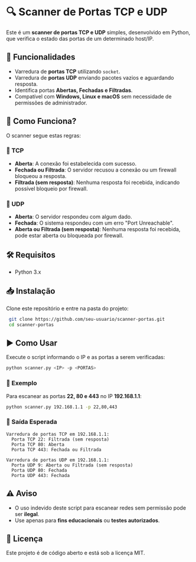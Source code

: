 # 🔍 Scanner de Portas TCP e UDP

Este é um **scanner de portas TCP e UDP** simples, desenvolvido em Python, que verifica o estado das portas de um determinado host/IP.

## 📌 Funcionalidades

- Varredura de **portas TCP** utilizando `socket`.
- Varredura de **portas UDP** enviando pacotes vazios e aguardando resposta.
- Identifica portas **Abertas, Fechadas e Filtradas**.
- Compatível com **Windows, Linux e macOS** sem necessidade de permissões de administrador.

## 🚀 Como Funciona?

O scanner segue estas regras:

### 🔹 TCP

- **Aberta**: A conexão foi estabelecida com sucesso.
- **Fechada ou Filtrada**: O servidor recusou a conexão ou um firewall bloqueou a resposta.
- **Filtrada (sem resposta)**: Nenhuma resposta foi recebida, indicando possível bloqueio por firewall.

### 🔹 UDP

- **Aberta**: O servidor respondeu com algum dado.
- **Fechada**: O sistema respondeu com um erro "Port Unreachable".
- **Aberta ou Filtrada (sem resposta)**: Nenhuma resposta foi recebida, pode estar aberta ou bloqueada por firewall.

## 🛠️ Requisitos

- Python 3.x

## 📥 Instalação

Clone este repositório e entre na pasta do projeto:

```bash
 git clone https://github.com/seu-usuario/scanner-portas.git
 cd scanner-portas
```

## ▶️ Como Usar

Execute o script informando o IP e as portas a serem verificadas:

```bash
python scanner.py <IP> -p <PORTAS>
```

### 🔹 Exemplo

Para escanear as portas **22, 80 e 443** no IP **192.168.1.1**:

```bash
python scanner.py 192.168.1.1 -p 22,80,443
```

### 🔹 Saída Esperada

```plaintext
Varredura de portas TCP em 192.168.1.1:
  Porta TCP 22: Filtrada (sem resposta)
  Porta TCP 80: Aberta
  Porta TCP 443: Fechada ou Filtrada

Varredura de portas UDP em 192.168.1.1:
  Porta UDP 9: Aberta ou Filtrada (sem resposta)
  Porta UDP 80: Fechada
  Porta UDP 443: Fechada
```

## ⚠️ Aviso

- O uso indevido deste script para escanear redes sem permissão pode ser **ilegal**.
- Use apenas para **fins educacionais** ou **testes autorizados**.

## 📜 Licença

Este projeto é de código aberto e está sob a licença MIT.
